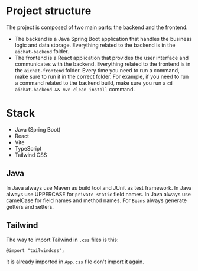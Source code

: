 # Project structure
The project is composed of two main parts: the backend and the frontend.
- The backend is a Java Spring Boot application that handles the business logic and data storage. Everything related to the backend is in the `aichat-backend` folder.
- The frontend is a React application that provides the user interface and communicates with the backend. Everything related to the frontend is in the `aichat-frontend` folder.
Every time you need to run a command, make sure to run it in the correct folder. For example, if you need to run a command related to the backend build, make sure you run a `cd aichat-backend && mvn clean install` command.

# Stack
- Java (Spring Boot)
- React
- Vite
- TypeScript
- Tailwind CSS

## Java
In Java always use Maven as build tool and JUnit as test framework.
In Java always use UPPERCASE for `private static` field names.
In Java always use camelCase for field names and method names.
For `Beans` always generate getters and setters.

## Tailwind
The way to import Tailwind in `.css` files is this:
```
@import "tailwindcss";
```
it is already imported in `App.css` file don't import it again.